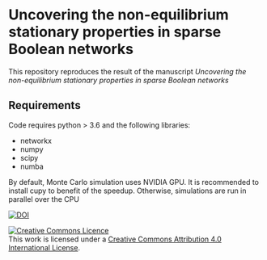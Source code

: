 # Uncovering the non-equilibrium stationary properties in sparse Boolean networks
This repository reproduces the result of the manuscript *Uncovering the non-equilibrium stationary properties in sparse Boolean networks*
## Requirements
Code requires python > 3.6 and the following libraries:
- networkx
- numpy
- scipy
- numba

By default, Monte Carlo simulation  uses  NVIDIA  GPU. It is recommended to install cupy to benefit of the speedup. Otherwise, simulations are run  in parallel over the CPU

<a href="https://zenodo.org/badge/latestdoi/447633720"><img src="https://zenodo.org/badge/447633720.svg" alt="DOI"></a>

<a rel="license" href="http://creativecommons.org/licenses/by/4.0/"><img alt="Creative Commons Licence" style="border-width:0" src="https://i.creativecommons.org/l/by/4.0/88x31.png" /></a><br />This work is licensed under a <a rel="license" href="http://creativecommons.org/licenses/by/4.0/">Creative Commons Attribution 4.0 International License</a>.

